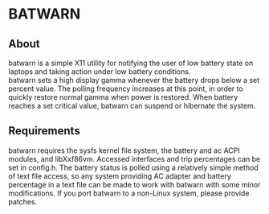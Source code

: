 # BATWARN
## About
batwarn is a simple X11 utility for notifying the user of low battery
state on laptops and taking action under low battery conditions.  
batwarn sets a high display gamma whenever the battery drops below
a set percent value.  The polling frequency increases at this point,
in order to quickly restore normal gamma when power is restored. 
When battery reaches a set critical value, batwarn can suspend or
hibernate the system.

## Requirements
batwarn requires the sysfs kernel file system, the battery and ac ACPI modules,
and libXxf86vm.  Accessed interfaces and trip percentages can be set in
config.h.  The battery status is polled using a relatively simple method of
text file access, so any system providing AC adapter and battery percentage in
a text file can be made to work with batwarn with some minor modifications.
If you port batwarn to a non-Linux system, please provide patches.
